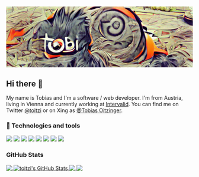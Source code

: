 [![Header](https://raw.githubusercontent.com/toitzi/toitzi/main/header.png "Header")](https://oitzinger.wien/)
## Hi there 👋

My name is Tobias and I'm a software / web developer. I'm from Austria, living in Vienna and currently working at 
[Intervalid](https://intervalid.com/). You can find me on Twitter [@toitzi](https://twitter.com/toitzi) or on Xing as [@Tobias Oitzinger](https://www.xing.com/profile/Tobias_Oitzinger).

### :toolbox: Technologies and tools

![](https://img.shields.io/badge/Editor-IntelliJ_IDEA-informational?style=flat&logo=intellij-idea&logoColor=white&color=8151a1)
![](https://img.shields.io/badge/OS-Linux-informational?style=flat&logo=linux&logoColor=white&color=edb212)
![](https://img.shields.io/badge/Code-JavaScript-informational?style=flat&logo=javascript&logoColor=white&color=f7df1c)
![](https://img.shields.io/badge/Code-PHP-informational?style=flat&logo=php&logoColor=white&color=8892be)
![](https://img.shields.io/badge/Shell-Bash-informational?style=flat&logo=gnu-bash&logoColor=white&color=lightgrey)
![](https://img.shields.io/badge/Tools-MariaDB-informational?style=flat&logo=mariadb&logoColor=white&color=b76f55)
![](https://img.shields.io/badge/Tools-PostgreSQL-informational?style=flat&logo=postgresql&logoColor=white&color=335a85)
![](https://img.shields.io/badge/Tools-Docker-informational?style=flat&logo=docker&logoColor=white&color=002c66)
### GitHub Stats

<a href="https://github.com/toitzi/toitzi">
  <img align="center" src="https://github-readme-stats.vercel.app/api/top-langs/?username=toitzi&title_color=ffffff&text_color=c9cacc&icon_color=2bbc8a&bg_color=1d1f21&langs_count=3" />
</a>
    <a href="https://github.com/toitzi/toitzi">
  <img align="center" src="https://github-readme-stats.vercel.app/api?username=toitzi&show_icons=true&line_height=27&count_private=true&title_color=ffffff&text_color=c9cacc&icon_color=2bbc8a&bg_color=1d1f21" alt="toitzi's GitHub Stats" />
</a>

<a href="https://github.com/koseven/koseven">
  <img align="center" src="https://github-readme-stats.vercel.app/api/pin/?username=koseven&repo=koseven&title_color=ffffff&text_color=c9cacc&icon_color=2bbc8a&bg_color=1d1f21" />
</a>

<a href="https://koseven.dev">
  <img align="center" src="https://github-readme-stats.vercel.app/api/pin/?username=koseven&repo=koseven.ga&title_color=ffffff&text_color=c9cacc&icon_color=2bbc8a&bg_color=1d1f21" />
</a>    
